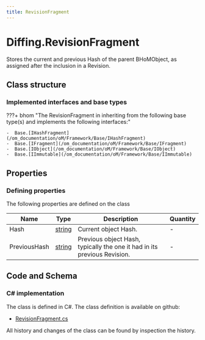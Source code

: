 ```yaml
---
title: RevisionFragment
---
```


# Diffing.RevisionFragment

Stores the current and previous Hash of the parent BHoMObject, as assigned after the inclusion in a Revision.

## Class structure

### Implemented interfaces and base types

???+ bhom "The RevisionFragment in inheriting from the following base type(s) and implements the following interfaces:"

    -  Base.[IHashFragment](/om_documentation/oM/Framework/Base/IHashFragment)
    -  Base.[IFragment](/om_documentation/oM/Framework/Base/IFragment)
    -  Base.[IObject](/om_documentation/oM/Framework/Base/IObject)
    -  Base.[IImmutable](/om_documentation/oM/Framework/Base/IImmutable)


## Properties



### Defining properties

The following properties are defined on the class

| Name             | Type             | Description      | Quantity         |
|------------------|------------------|------------------|------------------|
| Hash | [string](https://learn.microsoft.com/en-us/dotnet/api/System.String?view=netstandard-2.0) | Current object Hash. | - |
| PreviousHash | [string](https://learn.microsoft.com/en-us/dotnet/api/System.String?view=netstandard-2.0) | Previous object Hash, typically the one it had in its previous Revision. | - |


## Code and Schema

### C# implementation

The class is defined in C#. The class definition is available on github:

- [RevisionFragment.cs](https://github.com/BHoM/BHoM/blob/develop/Diffing_oM/RevisionFragment.cs)

All history and changes of the class can be found by inspection the history.
